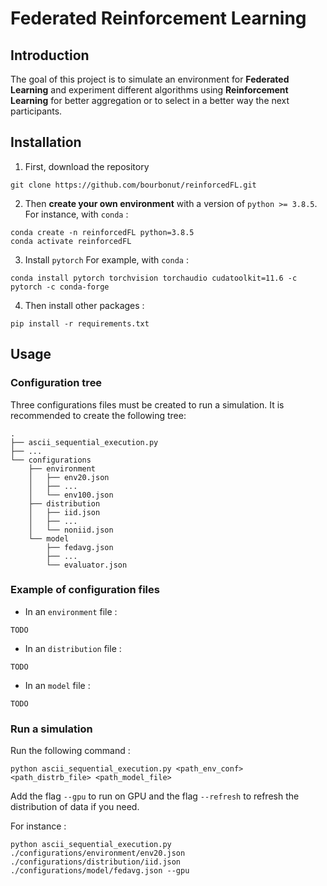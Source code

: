 # Federated Reinforcement Learning

## Introduction

The goal of this project is to simulate an environment for **Federated Learning** and experiment different algorithms using **Reinforcement Learning** for better aggregation or to select in a better way the next participants.

## Installation

1. First, download the repository
```
git clone https://github.com/bourbonut/reinforcedFL.git 
```

2. Then **create your own environment** with a version of `python >= 3.8.5`.
For instance, with `conda` :
```shell
conda create -n reinforcedFL python=3.8.5
conda activate reinforcedFL
```

3. Install `pytorch`
For example, with `conda` :
```
conda install pytorch torchvision torchaudio cudatoolkit=11.6 -c pytorch -c conda-forge
```

4. Then install other packages :
```shell
pip install -r requirements.txt
```

## Usage

### Configuration tree
Three configurations files must be created to run a simulation. It is recommended to create the following tree:
```
.
├── ascii_sequential_execution.py
├── ...
└── configurations
    ├── environment
    │   ├── env20.json
    │   ├── ...
    │   └── env100.json
    ├── distribution
    │   ├── iid.json
    │   ├── ...
    │   └── noniid.json
    └── model
        ├── fedavg.json
        ├── ...
        └── evaluator.json
```

### Example of configuration files

- In an `environment` file :
```
TODO
```
- In an `distribution` file :
```
TODO
```
- In an `model` file :
```
TODO
```

### Run a simulation

Run the following command :
```shell
python ascii_sequential_execution.py <path_env_conf> <path_distrb_file> <path_model_file>
```
Add the flag `--gpu` to run on GPU and the flag `--refresh` to refresh the distribution of data if you need.

For instance :
```shell
python ascii_sequential_execution.py ./configurations/environment/env20.json ./configurations/distribution/iid.json ./configurations/model/fedavg.json --gpu
```
